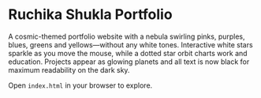 # Ruchika Shukla Portfolio

A cosmic-themed portfolio website with a nebula swirling pinks, purples, blues, greens and yellows—without any white tones. Interactive white stars sparkle as you move the mouse, while a dotted star orbit charts work and education. Projects appear as glowing planets and all text is now black for maximum readability on the dark sky.

Open `index.html` in your browser to explore.
